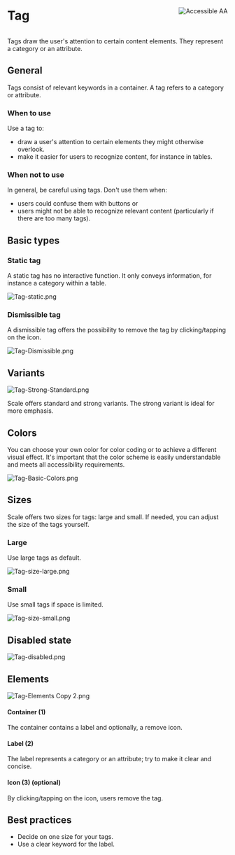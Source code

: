 <div style="display: inline-flex; align-items: center; justify-content: space-between; width: 100%;">
    <h1>Tag</h1>
    <img src="assets/aa.png" alt="Accessible AA" />
</div>

Tags draw the user's attention to certain content elements. They represent a category or an attribute.

## General

Tags consist of relevant keywords in a container. A tag refers to a category or attribute.

### When to use

Use a tag to:

- draw a user's attention to certain elements they might otherwise overlook.
- make it easier for users to recognize content, for instance in tables.

### When not to use

In general, be careful using tags. Don't use them when:

- users could confuse them with buttons or
- users might not be able to recognize relevant content (particularly if there are too many tags).

## Basic types

### Static tag

A static tag has no interactive function. It only conveys information, for instance a category within a table.

![Tag-static.png](assets/3_components/tag/tag-static.png)

### Dismissible tag

A dismissible tag offers the possibility to remove the tag by clicking/tapping on the icon.

![Tag-Dismissible.png](assets/3_components/tag/tag-interactive.png)

## Variants

![Tag-Strong-Standard.png](assets/3_components/tag/tag-strong-standard.png)

Scale offers standard and strong variants. The strong variant is ideal for more emphasis.

## Colors

You can choose your own color for color coding or to achieve a different visual effect. It's important that the color scheme is easily understandable and meets all accessibility requirements.

![Tag-Basic-Colors.png](assets/3_components/tag/tag-basic-colors.png)

## Sizes

Scale offers two sizes for tags: large and small. If needed, you can adjust the size of the tags yourself.

### Large

Use large tags as default.

![Tag-size-large.png](assets/3_components/tag/tag-size-large.png)

### Small

Use small tags if space is limited.

![Tag-size-small.png](assets/3_components/tag/tag-size-small.png)

## Disabled state

![Tag-disabled.png](assets/3_components/tag/tag-disabled.png)

## Elements

![Tag-Elements Copy 2.png](assets/3_components/tag/tag-elements.png)

#### Container (1)

The container contains a label and optionally, a remove icon.

#### Label (2)

The label represents a category or an attribute; try to make it clear and concise.

#### Icon (3) (optional)

By clicking/tapping on the icon, users remove the tag.

## Best practices

- Decide on one size for your tags.
- Use a clear keyword for the label.
